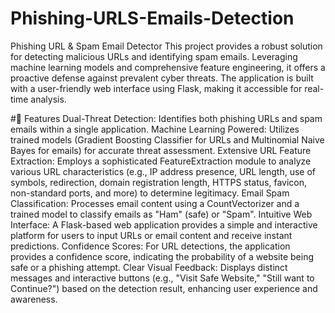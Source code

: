 # Phishing-URLS-Emails-Detection
Phishing URL & Spam Email Detector
This project provides a robust solution for detecting malicious URLs and identifying spam emails. Leveraging machine learning models and comprehensive feature engineering, it offers a proactive defense against prevalent cyber threats. The application is built with a user-friendly web interface using Flask, making it accessible for real-time analysis.

#🚀 Features
Dual-Threat Detection: Identifies both phishing URLs and spam emails within a single application.
Machine Learning Powered: Utilizes trained models (Gradient Boosting Classifier for URLs and Multinomial Naive Bayes for emails) for accurate threat assessment.
Extensive URL Feature Extraction: Employs a sophisticated FeatureExtraction module to analyze various URL characteristics (e.g., IP address presence, URL length, use of symbols, redirection, domain registration length, HTTPS status, favicon, non-standard ports, and more) to determine legitimacy.
Email Spam Classification: Processes email content using a CountVectorizer and a trained model to classify emails as "Ham" (safe) or "Spam".
Intuitive Web Interface: A Flask-based web application provides a simple and interactive platform for users to input URLs or email content and receive instant predictions.
Confidence Scores: For URL detections, the application provides a confidence score, indicating the probability of a website being safe or a phishing attempt.
Clear Visual Feedback: Displays distinct messages and interactive buttons (e.g., "Visit Safe Website," "Still want to Continue?") based on the detection result, enhancing user experience and awareness.

